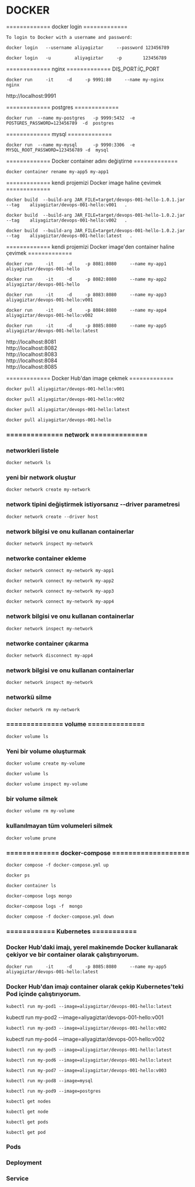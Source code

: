 
#  DOCKER 

============= docker login =============
```
To login to Docker with a username and password:
```
```nginx
docker login   --username aliyagiztar     --password 123456789
```
```nginx
docker login   -u         aliyagiztar     -p        123456789
```

============= nginx =============
DIŞ_PORT:İÇ_PORT
```nginx
docker run     -it     -d     -p 9991:80     --name my-nginx      nginx
```
http://localhost:9991

============= postgres =============
```nginx
docker run  --name my-postgres   -p 9999:5432  -e POSTGRES_PASSWORD=123456789  -d  postgres
```

============= mysql =============
```nginx
docker run  --name my-mysql      -p 9990:3306  -e MYSQL_ROOT_PASSWORD=123456789 -d  mysql 
```



============= Docker container adını değiştirne  =============
```nginx
docker container rename my-app5 my-app1
```



============= kendi projemizi Docker image haline çevimek =============
```nginx
docker build  --build-arg JAR_FILE=target/devops-001-hello-1.0.1.jar   --tag    aliyagiztar/devops-001-hello:v001   .
```
```nginx
docker build  --build-arg JAR_FILE=target/devops-001-hello-1.0.2.jar   --tag    aliyagiztar/devops-001-hello:v002   .
```
```nginx
docker build  --build-arg JAR_FILE=target/devops-001-hello-1.0.2.jar   --tag    aliyagiztar/devops-001-hello:latest   .
```


============= kendi projemizi Docker image'den container haline çevimek =============
```nginx
docker run     -it     -d     -p 8081:8080     --name my-app1      aliyagiztar/devops-001-hello
```
```nginx
docker run     -it     -d     -p 8082:8080     --name my-app2      aliyagiztar/devops-001-hello
```
```nginx
docker run     -it     -d     -p 8083:8080     --name my-app3      aliyagiztar/devops-001-hello:v001
```
```nginx
docker run     -it     -d     -p 8084:8080     --name my-app4      aliyagiztar/devops-001-hello:v002
```
```nginx
docker run     -it     -d     -p 8085:8080     --name my-app5      aliyagiztar/devops-001-hello:latest
```

http://localhost:8081 </br>
http://localhost:8082 </br>
http://localhost:8083 </br>
http://localhost:8084 </br>
http://localhost:8085 </br>


============= Docker Hub'dan image çekmek =============

```
docker pull aliyagiztar/devops-001-hello:v001
```
```nginx
docker pull aliyagiztar/devops-001-hello:v002
```
```nginx
docker pull aliyagiztar/devops-001-hello:latest
```
```nginx
docker pull aliyagiztar/devops-001-hello
```



### ============== network ==============
### networkleri listele

```nginx
docker network ls
```

### yeni bir network oluştur
```nginx
docker network create my-network
```

### network tipini değiştirmek istiyorsanız --driver parametresi
```nginx
docker network create --driver host
```


### network bilgisi ve onu kullanan containerlar
```nginx
docker network inspect my-network
```


### networke container ekleme
```nginx
docker network connect my-network my-app1
```
```nginx
docker network connect my-network my-app2
```
```nginx
docker network connect my-network my-app3
```
```nginx
docker network connect my-network my-app4
```

### network bilgisi ve onu kullanan containerlar
```nginx
docker network inspect my-network
```

### networke container çıkarma
```nginx
docker network disconnect my-app4
```


### network bilgisi ve onu kullanan containerlar
```nginx
docker network inspect my-network
```

### networkü silme
```nginx
docker network rm my-network
```


### ============== volume ==============
```nginx
docker volume ls
```
### Yeni bir volume oluşturmak
```nginx
docker volume create my-volume
```

```nginx
docker volume ls
```

```nginx
docker volume inspect my-volume
```

### bir volume silmek
```nginx
docker volume rm my-volume
```

### kullanılmayan tüm volumeleri silmek
```nginx
docker volume prune
```

### ============= docker-compose ===================
```nginx
docker compose -f docker-compose.yml up
```

```nginx
docker ps
```

```nginx
docker container ls
```

```nginx
docker-compose logs mongo
```
```nginx
docker-compose logs -f  mongo
```


```nginx
docker compose -f docker-compose.yml down
```



### ============ Kubernetes ===========

### Docker Hub'daki imajı, yerel makinemde Docker kullanarak çekiyor ve bir container olarak çalıştırıyorum.
```nginx
docker run     -it     -d     -p 8085:8080     --name my-app5      aliyagiztar/devops-001-hello:latest
```

### Docker Hub'dan imajı container olarak çekip Kubernetes'teki Pod içinde çalıştırıyorum.
```nginx
kubectl run my-pod1 --image=aliyagiztar/devops-001-hello:latest
```
kubectl run my-pod2 --image=aliyagiztar/devops-001-hello:v001
```nginx
kubectl run my-pod3 --image=aliyagiztar/devops-001-hello:v002
```
kubectl run my-pod4 --image=aliyagiztar/devops-001-hello:v002
```nginx
kubectl run my-pod5 --image=aliyagiztar/devops-001-hello:latest
```
```nginx
kubectl run my-pod6 --image=aliyagiztar/devops-001-hello:latest
```
```nginx
kubectl run my-pod7 --image=aliyagiztar/devops-001-hello:v003
```
```nginx
kubectl run my-pod8 --image=mysql
```
```nginx
kubectl run my-pod9 --image=postgres
```


```nginx
kubectl get nodes
```
```nginx
kubectl get node
```

```kubernates
kubectl get pods
```
```kubernates
kubectl get pod
```


### Pods

### Deployment

### Service
